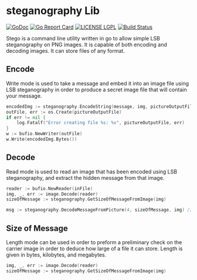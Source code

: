 # steganography Lib

[![GoDoc](https://godoc.org/github.com/golang/gddo?status.svg)](http://godoc.org/github.com/auyer/steganography) [![Go Report Card](https://goreportcard.com/badge/github.com/auyer/steganography)](https://goreportcard.com/report/github.com/auyer/steganography) [![LICENSE LGPL](https://img.shields.io/badge/license-GPL3-brightgreen.svg)](https://img.shields.io/badge/license-GPL3-brightgreen.svg) [![Build Status](https://travis-ci.org/auyer/steganography.svg?branch=master)](https://travis-ci.org/auyer/steganography)

Stego is a command line utility written in go to allow simple LSB steganography on PNG images. It is capable of both encoding and decoding images. It can store files of any format.

Encode
------
Write mode is used to take a message and embed it into an image file using LSB steganography in order to produce a secret image file that will contain your message.
```go
encodedImg := steganography.EncodeString(message, img, pictureOutputFile) // Encode the message into the image file
outFile, err := os.Create(pictureOutputFile)
if err != nil {
    log.Fatalf("Error creating file %s: %v", pictureOutputFile, err)
}
w := bufio.NewWriter(outFile)
w.Write(encodedImg.Bytes())
```

Decode
-----
Read mode is used to read an image that has been encoded using LSB steganography, and extract the hidden message from that image.
```go
reader := bufio.NewReader(inFile)
img, _, err := image.Decode(reader)
sizeOfMessage := steganography.GetSizeOfMessageFromImage(img)

msg := steganography.DecodeMessageFromPicture(4, sizeOfMessage, img) // Read the message from the picture file
```

Size of Message
------
Length mode can be used in order to preform a preliminary check on the carrier image in order to deduce how large of a file it can store. Length is given in bytes, kilobytes, and megabytes.

```go
img, _, err := image.Decode(reader)
sizeOfMessage := steganography.GetSizeOfMessageFromImage(img)
```